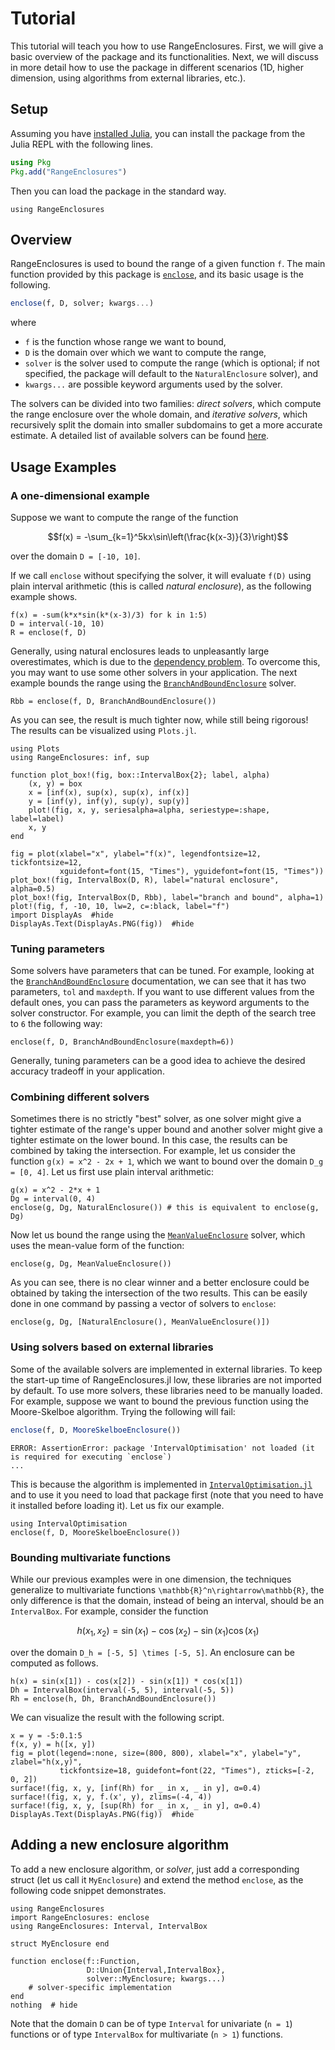 # Tutorial

This tutorial will teach you how to use RangeEnclosures. First, we will give a basic overview of the package and its functionalities. Next, we will discuss in more detail how to use the package in different scenarios (1D, higher dimension, using algorithms from external libraries, etc.).

## Setup

Assuming you have [installed Julia](https://julialang.org/downloads/), you can install the package from the Julia REPL with the following lines.

```julia
using Pkg
Pkg.add("RangeEnclosures")
```

Then you can load the package in the standard way.

```@example tutorial
using RangeEnclosures
```

## Overview

RangeEnclosures is used to bound the range of a given function `f`. The main function provided by this package is [`enclose`](@ref), and its basic usage is the following.

```julia
enclose(f, D, solver; kwargs...)
```

where

- `f` is the function whose range we want to bound,
- `D` is the domain over which we want to compute the range,
- `solver` is the solver used to compute the range (which is optional; if not specified, the package will default to the `NaturalEnclosure` solver), and
- `kwargs...` are possible keyword arguments used by the solver.

The solvers can be divided into two families: *direct solvers*, which compute the range enclosure over the whole domain, and *iterative solvers*, which recursively split the domain into smaller subdomains to get a more accurate estimate. A detailed list of available solvers can be found [here](lib/types.md).

## Usage Examples

### A one-dimensional example

Suppose we want to compute the range of the function

```math
f(x) = -\sum_{k=1}^5kx\sin\left(\frac{k(x-3)}{3}\right)
```

over the domain ``D = [-10, 10]``.

If we call `enclose` without specifying the solver, it will evaluate ``f(D)`` using plain interval arithmetic (this is called *natural enclosure*), as the following example shows.

```@example tutorial
f(x) = -sum(k*x*sin(k*(x-3)/3) for k in 1:5)
D = interval(-10, 10)
R = enclose(f, D)
```

Generally, using natural enclosures leads to unpleasantly large overestimates, which is due to the [dependency problem](https://en.wikipedia.org/wiki/Interval_arithmetic#Dependency_problem). To overcome this, you may want to use some other solvers in your application. The next example bounds the range using the [`BranchAndBoundEnclosure`](@ref) solver.

```@example tutorial
Rbb = enclose(f, D, BranchAndBoundEnclosure())
```

As you can see, the result is much tighter now, while still being rigorous! The results can be visualized using `Plots.jl`.

```@example tutorial
using Plots
using RangeEnclosures: inf, sup

function plot_box!(fig, box::IntervalBox{2}; label, alpha)
    (x, y) = box
    x = [inf(x), sup(x), sup(x), inf(x)]
    y = [inf(y), inf(y), sup(y), sup(y)]
    plot!(fig, x, y, seriesalpha=alpha, seriestype=:shape, label=label)
    x, y
end

fig = plot(xlabel="x", ylabel="f(x)", legendfontsize=12, tickfontsize=12,
           xguidefont=font(15, "Times"), yguidefont=font(15, "Times"))
plot_box!(fig, IntervalBox(D, R), label="natural enclosure", alpha=0.5)
plot_box!(fig, IntervalBox(D, Rbb), label="branch and bound", alpha=1)
plot!(fig, f, -10, 10, lw=2, c=:black, label="f")
import DisplayAs  #hide
DisplayAs.Text(DisplayAs.PNG(fig))  #hide
```

### Tuning parameters

Some solvers have parameters that can be tuned. For example, looking at the [`BranchAndBoundEnclosure`](@ref) documentation, we can see that it has two parameters, `tol` and `maxdepth`.
If you want to use different values from the default ones, you can pass the parameters as keyword arguments to the solver constructor. For example, you can limit the depth of the search tree to `6` the following way:

```@example tutorial
enclose(f, D, BranchAndBoundEnclosure(maxdepth=6))
```

Generally, tuning parameters can be a good idea to achieve the desired accuracy tradeoff in your application.

### Combining different solvers

Sometimes there is no strictly "best" solver, as one solver might give a tighter estimate of the range's upper bound and another solver might give a tighter estimate on the lower bound. In this case, the results can
be combined by taking the intersection. For example, let us consider the function ``g(x) = x^2 - 2x + 1``, which we want to bound over the domain ``D_g = [0, 4]``. Let us first use plain interval arithmetic:

```@example tutorial
g(x) = x^2 - 2*x + 1
Dg = interval(0, 4)
enclose(g, Dg, NaturalEnclosure()) # this is equivalent to enclose(g, Dg)
```

Now let us bound the range using the [`MeanValueEnclosure`](@ref) solver, which uses the mean-value form of the function:

```@example tutorial
enclose(g, Dg, MeanValueEnclosure())
```

As you can see, there is no clear winner and a better enclosure could be obtained by taking the intersection of the two results. This can be easily done in one command by passing a vector of solvers to `enclose`:

```@example tutorial
enclose(g, Dg, [NaturalEnclosure(), MeanValueEnclosure()])
```

### Using solvers based on external libraries

Some of the available solvers are implemented in external libraries. To keep the start-up time of RangeEnclosures.jl low, these libraries
are not imported by default. To use more solvers, these libraries need to be manually loaded. For example, suppose we want to bound the previous function using the Moore-Skelboe algorithm. Trying the following will fail:

```julia
enclose(f, D, MooreSkelboeEnclosure())
```

```
ERROR: AssertionError: package 'IntervalOptimisation' not loaded (it is required for executing `enclose`)
...
```

This is because the algorithm is implemented in [`IntervalOptimisation.jl`](https://github.com/JuliaIntervals/IntervalOptimisation.jl) and to use it you need to load that package first (note that you need to have it installed before loading it). Let us fix our example.

```@example tutorial
using IntervalOptimisation
enclose(f, D, MooreSkelboeEnclosure())
```

### Bounding multivariate functions

While our previous examples were in one dimension, the techniques generalize to multivariate functions ``\mathbb{R}^n\rightarrow\mathbb{R}``, the only difference is that the domain, instead of being an interval, should be an `IntervalBox`. For example, consider the function

```math
h(x_1, x_2) = \sin(x_1) - \cos(x_2) - \sin(x_1)\cos(x_1)
```

over the domain ``D_h = [-5, 5] \times [-5, 5]``. An enclosure can be computed as follows.

```@example tutorial
h(x) = sin(x[1]) - cos(x[2]) - sin(x[1]) * cos(x[1])
Dh = IntervalBox(interval(-5, 5), interval(-5, 5))
Rh = enclose(h, Dh, BranchAndBoundEnclosure())
```

We can visualize the result with the following script.

```@example tutorial
x = y = -5:0.1:5
f(x, y) = h([x, y])
fig = plot(legend=:none, size=(800, 800), xlabel="x", ylabel="y", zlabel="h(x,y)",
           tickfontsize=18, guidefont=font(22, "Times"), zticks=[-2, 0, 2])
surface!(fig, x, y, [inf(Rh) for _ in x, _ in y], α=0.4)
surface!(fig, x, y, f.(x', y), zlims=(-4, 4))
surface!(fig, x, y, [sup(Rh) for _ in x, _ in y], α=0.4)
DisplayAs.Text(DisplayAs.PNG(fig))  #hide
```
## Adding a new enclosure algorithm

To add a new enclosure algorithm, or *solver*, just add a corresponding struct (let us call it `MyEnclosure`) and extend the method `enclose`, as the following code snippet demonstrates.

```@example
using RangeEnclosures
import RangeEnclosures: enclose
using RangeEnclosures: Interval, IntervalBox

struct MyEnclosure end

function enclose(f::Function,
                 D::Union{Interval,IntervalBox},
                 solver::MyEnclosure; kwargs...)
    # solver-specific implementation
end
nothing  # hide
```

Note that the domain `D` can be of type `Interval` for univariate (``n = 1``) functions or of type `IntervalBox` for multivariate (``n > 1``) functions.
